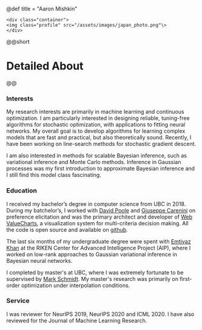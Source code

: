 @def title = "Aaron Mishkin"


~~~
<div class="container">
<img class="profile" src="/assets/images/japan_photo.png"\>
</div>
~~~

@@short
# Detailed About
@@

### Interests
My research interests are primarily in machine learning and continuous optimization. I am particularly interested in designing reliable, tuning-free algorithms for stochastic optimization, with applications to fitting neural networks. My overall goal is to develop algorithms for learning complex models that are fast and practical, but also theoretically sound. Recently, I have been working on line-search methods for stochastic gradient descent.

I am also interested in methods for scalable Bayesian inference, such as variational inference and Monte Carlo methods. Inference in Gaussian processes was my first introduction to approximate Bayesian inference and I still find this model class fascinating.

### Education
I received my bachelor’s degree in computer science from UBC in 2018. During my batchelor’s, I worked with [David Poole](https://www.cs.ubc.ca/~poole/) and [Giuseppe Carenini](https://www.cs.ubc.ca/~carenini/) on preference elicitation and was the primary architect and developer of [Web ValueCharts](http://valuecharts.cs.ubc.ca/register), a visualization system for multi-criteria decision making. All the code is open source and available on [github](https://github.com/ValueChart/WebValueCharts).

The last six months of my undergraduate degree were spent with [Emtiyaz Khan](https://emtiyaz.github.io/index.html) at the RIKEN Center for Advanced Intelligence Project (AIP), where I worked on low-rank approaches to Gaussian variational inference in Bayesian neural networks.

I completed by master's at UBC, where I was extremely fortunate to be supervised by [Mark Schmidt](https://www.cs.ubc.ca/~schmidtm/). My master's research was primarily on first-order optimization under interpolation conditions.

### Service
I was reviewer for NeurIPS 2019, NeurIPS 2020 and ICML 2020. I have also reviewed for the Journal of Machine Learning Research. 

